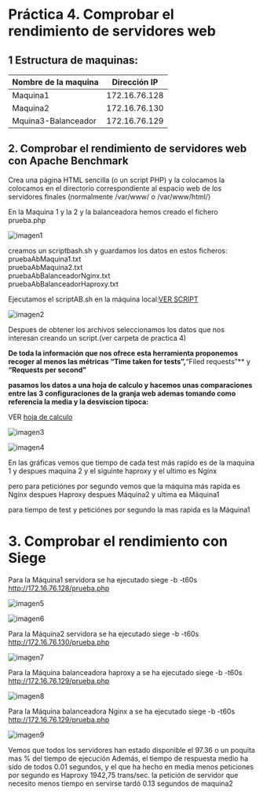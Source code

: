
# Práctica 4. Comprobar el rendimiento de servidores web

## 1 Estructura de  maquinas:
Nombre de la maquina | Dirección IP
-----------| -------------
Maquina1 |172.16.76.128
Maquina2 |172.16.76.130
Mquina3-Balanceador |172.16.76.129

## 2. Comprobar el rendimiento de servidores web con Apache Benchmark

Crea una página HTML sencilla (o un script PHP) y la colocamos la colocamos en el directorio
correspondiente al espacio web de los servidores finales (normalmente /var/www/ o
/var/www/html/)

En la Maquina 1 y la 2 y  la balanceadora hemos creado el fichero prueba.php


![imagen1](https://github.com/moulayrchid/swap1516/blob/master/practica4/prueba.php_maquina%20_balanceadora.png)


creamos un scriptbash.sh y guardamos los datos en estos ficheros: 
  pruebaAbMaquina1.txt  
  pruebaAbMaquina2.txt  
  pruebaAbBalanceadorNginx.txt  
  pruebaAbBalanceadorHaproxy.txt  

Ejecutamos el scriptAB.sh en la máquina local:[VER SCRIPT](https://github.com/moulayrchid/swap1516/blob/master/practica4/scriptAB.sh)

![imagen2](https://github.com/moulayrchid/swap1516/blob/master/practica4/anfitriona.png)


Despues de obtener los archivos seleccionamos los datos que nos interesan creando un script.(ver carpeta de practica 4)

**De toda la información que nos ofrece esta herramienta proponemos recoger al menos las métricas **“Time taken for tests”**,**“Filed requests”** y **“Requests per second”**

**pasamos los datos a una hoja de calculo y hacemos unas comparaciones entre las 3 configuraciones de la granja web ademas tomando como referencia la media y la desviscion tipoca:**

 VER  [hoja de calculo](https://github.com/moulayrchid/swap1516/blob/master/practica4/Moulay-calculo.ods)

![imagen3](https://github.com/moulayrchid/swap1516/blob/master/practica4/IMAGEN3.png)

![imagen4](https://github.com/moulayrchid/swap1516/blob/master/practica4/IMAGEN4.png)

En las gráficas vemos que tiempo de cada test más rapido es de la maquina 1 y despues maquina 2 y el siguinte haproxy y el ultimo es Nginx  

pero para peticiónes por segundo vemos que la máquina más rapida es Nginx despues Haproxy despues Máquina2 y ultima ea Máquina1  

para tiempo de test y peticiónes por segundo la mas rapida es la Máquina1


# 3. Comprobar el rendimiento con Siege

   Para la Máquina1 servidora se ha ejecutado siege -b -t60s http://172.16.76.128/prueba.php

![imagen5](https://github.com/moulayrchid/swap1516/blob/master/practica4/im_maquina1.png)

![imagen6](https://github.com/moulayrchid/swap1516/blob/master/practica4/maquina1-siguiente.png)

   Para la Máquina2 servidora se ha ejecutado siege -b -t60s http://172.16.76.130/prueba.php
	
![imagen7](https://github.com/moulayrchid/swap1516/blob/master/practica4/maq-2.png)

   Para la Máquina balanceadora haproxy a se ha ejecutado siege -b -t60s http://172.16.76.129/prueba.php

![imagen8](https://github.com/moulayrchid/swap1516/blob/master/practica4/im-bala-hapro.png)

   Para la Máquina balanceadora Nginx a se ha ejecutado siege -b -t60s http://172.16.76.129/prueba.php

![imagen9](https://github.com/moulayrchid/swap1516/blob/master/practica4/nginx.png)


Vemos que todos los  servidores  han  estado disponible el 97.36 o un poquita mas % del tiempo de ejecución Además, el tiempo de respuesta medio ha sido de todos 0.01 segundos, y el que  ha hecho en media menos peticiones por segundo es Haproxy 1942,75 trans/sec. 
 la petición de servidor que necesito menos tiempo en servirse  tardó 0.13 segundos de maquina2
 












